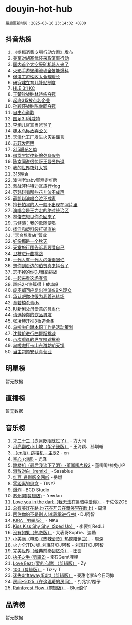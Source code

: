 # douyin-hot-hub

`最后更新时间：2025-03-16 23:14:02 +0800`

## 抖音热榜

1. [《提振消费专项行动方案》发布](https://www.douyin.com/search/%E3%80%8A%E6%8F%90%E6%8C%AF%E6%B6%88%E8%B4%B9%E4%B8%93%E9%A1%B9%E8%A1%8C%E5%8A%A8%E6%96%B9%E6%A1%88%E3%80%8B%E5%8F%91%E5%B8%83)
1. [美军对胡塞武装采取军事行动](https://www.douyin.com/search/%E7%BE%8E%E5%86%9B%E5%AF%B9%E8%83%A1%E5%A1%9E%E6%AD%A6%E8%A3%85%E9%87%87%E5%8F%96%E5%86%9B%E4%BA%8B%E8%A1%8C%E5%8A%A8)
1. [国内首个太空采矿机器人来了](https://www.douyin.com/search/%E5%9B%BD%E5%86%85%E9%A6%96%E4%B8%AA%E5%A4%AA%E7%A9%BA%E9%87%87%E7%9F%BF%E6%9C%BA%E5%99%A8%E4%BA%BA%E6%9D%A5%E4%BA%86)
1. [火影手游蝎绯流琥全技能爆料](https://www.douyin.com/search/%E7%81%AB%E5%BD%B1%E6%89%8B%E6%B8%B8%E8%9D%8E%E7%BB%AF%E6%B5%81%E7%90%A5%E5%85%A8%E6%8A%80%E8%83%BD%E7%88%86%E6%96%99)
1. [促进工资性收入合理增长](https://www.douyin.com/search/%E4%BF%83%E8%BF%9B%E5%B7%A5%E8%B5%84%E6%80%A7%E6%94%B6%E5%85%A5%E5%90%88%E7%90%86%E5%A2%9E%E9%95%BF)
1. [研究建立育儿补贴制度](https://www.douyin.com/search/%E7%A0%94%E7%A9%B6%E5%BB%BA%E7%AB%8B%E8%82%B2%E5%84%BF%E8%A1%A5%E8%B4%B4%E5%88%B6%E5%BA%A6)
1. [HLE 3:1 KC](https://www.douyin.com/search/HLE%203%3A1%20KC)
1. [王楚钦战胜林诗栋夺冠](https://www.douyin.com/search/%E7%8E%8B%E6%A5%9A%E9%92%A6%E6%88%98%E8%83%9C%E6%9E%97%E8%AF%97%E6%A0%8B%E5%A4%BA%E5%86%A0)
1. [起底315被点名企业](https://www.douyin.com/search/%E8%B5%B7%E5%BA%95315%E8%A2%AB%E7%82%B9%E5%90%8D%E4%BC%81%E4%B8%9A)
1. [孙颖莎战胜陈幸同夺冠](https://www.douyin.com/search/%E5%AD%99%E9%A2%96%E8%8E%8E%E6%88%98%E8%83%9C%E9%99%88%E5%B9%B8%E5%90%8C%E5%A4%BA%E5%86%A0)
1. [自由点道歉](https://www.douyin.com/search/%E8%87%AA%E7%94%B1%E7%82%B9%E9%81%93%E6%AD%89)
1. [国足3:1科威特](https://www.douyin.com/search/%E5%9B%BD%E8%B6%B33%3A1%E7%A7%91%E5%A8%81%E7%89%B9)
1. [李炮儿官宣当爸爸了](https://www.douyin.com/search/%E6%9D%8E%E7%82%AE%E5%84%BF%E5%AE%98%E5%AE%A3%E5%BD%93%E7%88%B8%E7%88%B8%E4%BA%86)
1. [啄木鸟称放弃公关](https://www.douyin.com/search/%E5%95%84%E6%9C%A8%E9%B8%9F%E7%A7%B0%E6%94%BE%E5%BC%83%E5%85%AC%E5%85%B3)
1. [天津化工厂发生火灾系谣言](https://www.douyin.com/search/%E5%A4%A9%E6%B4%A5%E5%8C%96%E5%B7%A5%E5%8E%82%E5%8F%91%E7%94%9F%E7%81%AB%E7%81%BE%E7%B3%BB%E8%B0%A3%E8%A8%80)
1. [苏菲发声明](https://www.douyin.com/search/%E8%8B%8F%E8%8F%B2%E5%8F%91%E5%A3%B0%E6%98%8E)
1. [315曝光名单](https://www.douyin.com/search/315%E6%9B%9D%E5%85%89%E5%90%8D%E5%8D%95)
1. [借贷宝暂停新增欠条服务](https://www.douyin.com/search/%E5%80%9F%E8%B4%B7%E5%AE%9D%E6%9A%82%E5%81%9C%E6%96%B0%E5%A2%9E%E6%AC%A0%E6%9D%A1%E6%9C%8D%E5%8A%A1)
1. [陈幸同说很惊讶王曼昱伤退](https://www.douyin.com/search/%E9%99%88%E5%B9%B8%E5%90%8C%E8%AF%B4%E5%BE%88%E6%83%8A%E8%AE%B6%E7%8E%8B%E6%9B%BC%E6%98%B1%E4%BC%A4%E9%80%80)
1. [我的世界夜灯大赏](https://www.douyin.com/search/%E6%88%91%E7%9A%84%E4%B8%96%E7%95%8C%E5%A4%9C%E7%81%AF%E5%A4%A7%E8%B5%8F)
1. [315晚会](https://www.douyin.com/search/315%E6%99%9A%E4%BC%9A)
1. [澳洲老baby蛋糕走红后](https://www.douyin.com/search/%E6%BE%B3%E6%B4%B2%E8%80%81baby%E8%9B%8B%E7%B3%95%E8%B5%B0%E7%BA%A2%E5%90%8E)
1. [蓝战非科特迪瓦旅行vlog](https://www.douyin.com/search/%E8%93%9D%E6%88%98%E9%9D%9E%E7%A7%91%E7%89%B9%E8%BF%AA%E7%93%A6%E6%97%85%E8%A1%8Cvlog)
1. [范玮琪唱那些花儿泣不成声](https://www.douyin.com/search/%E8%8C%83%E7%8E%AE%E7%90%AA%E5%94%B1%E9%82%A3%E4%BA%9B%E8%8A%B1%E5%84%BF%E6%B3%A3%E4%B8%8D%E6%88%90%E5%A3%B0)
1. [薛凯琪演唱会泣不成声](https://www.douyin.com/search/%E8%96%9B%E5%87%AF%E7%90%AA%E6%BC%94%E5%94%B1%E4%BC%9A%E6%B3%A3%E4%B8%8D%E6%88%90%E5%A3%B0)
1. [擅长拍照的人一般不出现在照片里](https://www.douyin.com/search/%E6%93%85%E9%95%BF%E6%8B%8D%E7%85%A7%E7%9A%84%E4%BA%BA%E4%B8%80%E8%88%AC%E4%B8%8D%E5%87%BA%E7%8E%B0%E5%9C%A8%E7%85%A7%E7%89%87%E9%87%8C)
1. [演唱会是王力宏的绝对统治区](https://www.douyin.com/search/%E6%BC%94%E5%94%B1%E4%BC%9A%E6%98%AF%E7%8E%8B%E5%8A%9B%E5%AE%8F%E7%9A%84%E7%BB%9D%E5%AF%B9%E7%BB%9F%E6%B2%BB%E5%8C%BA)
1. [林俊杰想见你杀回来了](https://www.douyin.com/search/%E6%9E%97%E4%BF%8A%E6%9D%B0%E6%83%B3%E8%A7%81%E4%BD%A0%E6%9D%80%E5%9B%9E%E6%9D%A5%E4%BA%86)
1. [马健涛：我的歌随便唱](https://www.douyin.com/search/%E9%A9%AC%E5%81%A5%E6%B6%9B%EF%BC%9A%E6%88%91%E7%9A%84%E6%AD%8C%E9%9A%8F%E4%BE%BF%E5%94%B1)
1. [杨洋和塑料袋打架直拍](https://www.douyin.com/search/%E6%9D%A8%E6%B4%8B%E5%92%8C%E5%A1%91%E6%96%99%E8%A2%8B%E6%89%93%E6%9E%B6%E7%9B%B4%E6%8B%8D)
1. [“天宫理发店”营业](https://www.douyin.com/search/%E2%80%9C%E5%A4%A9%E5%AE%AB%E7%90%86%E5%8F%91%E5%BA%97%E2%80%9D%E8%90%A5%E4%B8%9A)
1. [好像那是一个秋天](https://www.douyin.com/search/%E5%A5%BD%E5%83%8F%E9%82%A3%E6%98%AF%E4%B8%80%E4%B8%AA%E7%A7%8B%E5%A4%A9)
1. [天堂旅行团告诉我要爱自己](https://www.douyin.com/search/%E5%A4%A9%E5%A0%82%E6%97%85%E8%A1%8C%E5%9B%A2%E5%91%8A%E8%AF%89%E6%88%91%E8%A6%81%E7%88%B1%E8%87%AA%E5%B7%B1)
1. [卫枝进行曲挑战](https://www.douyin.com/search/%E5%8D%AB%E6%9E%9D%E8%BF%9B%E8%A1%8C%E6%9B%B2%E6%8C%91%E6%88%98)
1. [一代人有一代人的漫画回忆](https://www.douyin.com/search/%E4%B8%80%E4%BB%A3%E4%BA%BA%E6%9C%89%E4%B8%80%E4%BB%A3%E4%BA%BA%E7%9A%84%E6%BC%AB%E7%94%BB%E5%9B%9E%E5%BF%86)
1. [想你到没边的伯贤真来抖音了](https://www.douyin.com/search/%E6%83%B3%E4%BD%A0%E5%88%B0%E6%B2%A1%E8%BE%B9%E7%9A%84%E4%BC%AF%E8%B4%A4%E7%9C%9F%E6%9D%A5%E6%8A%96%E9%9F%B3%E4%BA%86)
1. [忘不掉的你DJ舞蹈挑战](https://www.douyin.com/search/%E5%BF%98%E4%B8%8D%E6%8E%89%E7%9A%84%E4%BD%A0DJ%E8%88%9E%E8%B9%88%E6%8C%91%E6%88%98)
1. [一起来看这场春雪](https://www.douyin.com/search/%E4%B8%80%E8%B5%B7%E6%9D%A5%E7%9C%8B%E8%BF%99%E5%9C%BA%E6%98%A5%E9%9B%AA)
1. [哪吒2出海算得上成功吗](https://www.douyin.com/search/%E5%93%AA%E5%90%922%E5%87%BA%E6%B5%B7%E7%AE%97%E5%BE%97%E4%B8%8A%E6%88%90%E5%8A%9F%E5%90%97)
1. [庞麦郎回应复出巡演仅9名观众](https://www.douyin.com/search/%E5%BA%9E%E9%BA%A6%E9%83%8E%E5%9B%9E%E5%BA%94%E5%A4%8D%E5%87%BA%E5%B7%A1%E6%BC%94%E4%BB%859%E5%90%8D%E8%A7%82%E4%BC%97)
1. [承认吧你也很为我着迷转场](https://www.douyin.com/search/%E6%89%BF%E8%AE%A4%E5%90%A7%E4%BD%A0%E4%B9%9F%E5%BE%88%E4%B8%BA%E6%88%91%E7%9D%80%E8%BF%B7%E8%BD%AC%E5%9C%BA)
1. [章若楠杀青dv](https://www.douyin.com/search/%E7%AB%A0%E8%8B%A5%E6%A5%A0%E6%9D%80%E9%9D%92dv)
1. [IU新剧父母爱意的具象化](https://www.douyin.com/search/IU%E6%96%B0%E5%89%A7%E7%88%B6%E6%AF%8D%E7%88%B1%E6%84%8F%E7%9A%84%E5%85%B7%E8%B1%A1%E5%8C%96)
1. [请选择你的饮品男友](https://www.douyin.com/search/%E8%AF%B7%E9%80%89%E6%8B%A9%E4%BD%A0%E7%9A%84%E9%A5%AE%E5%93%81%E7%94%B7%E5%8F%8B)
1. [张凌赫开推3妆造合集](https://www.douyin.com/search/%E5%BC%A0%E5%87%8C%E8%B5%AB%E5%BC%80%E6%8E%A83%E5%A6%86%E9%80%A0%E5%90%88%E9%9B%86)
1. [乌啦啦自曝本职工作是活动策划](https://www.douyin.com/search/%E4%B9%8C%E5%95%A6%E5%95%A6%E8%87%AA%E6%9B%9D%E6%9C%AC%E8%81%8C%E5%B7%A5%E4%BD%9C%E6%98%AF%E6%B4%BB%E5%8A%A8%E7%AD%96%E5%88%92)
1. [沈载伦进行曲舞蹈挑战](https://www.douyin.com/search/%E6%B2%88%E8%BD%BD%E4%BC%A6%E8%BF%9B%E8%A1%8C%E6%9B%B2%E8%88%9E%E8%B9%88%E6%8C%91%E6%88%98)
1. [再次重逢的世界唱跳挑战](https://www.douyin.com/search/%E5%86%8D%E6%AC%A1%E9%87%8D%E9%80%A2%E7%9A%84%E4%B8%96%E7%95%8C%E5%94%B1%E8%B7%B3%E6%8C%91%E6%88%98)
1. [乌啦啦打卡山东潍坊朝天锅](https://www.douyin.com/search/%E4%B9%8C%E5%95%A6%E5%95%A6%E6%89%93%E5%8D%A1%E5%B1%B1%E4%B8%9C%E6%BD%8D%E5%9D%8A%E6%9C%9D%E5%A4%A9%E9%94%85)
1. [当主包颜安认真营业](https://www.douyin.com/search/%E5%BD%93%E4%B8%BB%E5%8C%85%E9%A2%9C%E5%AE%89%E8%AE%A4%E7%9C%9F%E8%90%A5%E4%B8%9A)

## 明星榜

暂无数据

## 直播榜

暂无数据

## 音乐榜

1. [才二十三（岁月眨眼就过了）](https://sf3-cdn-tos.douyinstatic.com/obj/tos-cn-ve-2774/oYAvkTrUXEBMWYUbL3nl8i01MJ5skiIZASC2H) - 方大同
1. [月亮翻过小山坡（架子鼓版）](https://sf3-cdn-tos.douyinstatic.com/obj/tos-cn-ve-2774/oMNeN2LYSVP6MMtoAQFGfeQDeftQqYPEErIl8Y) - 王海颖、孙圳翰
1. [（en版）跳楼机 - 主歌2](https://sf3-cdn-tos.douyinstatic.com/obj/tos-cn-ve-2774/oklN6GvgQ2L8DpPeaAGf1gPeyKzjXFwHIwoCZv) - en
1. [空心 (dj版)](https://sf3-cdn-tos.douyinstatic.com/obj/tos-cn-ve-2774/oAxarTOePLe0FCguULVVzdA4CIQCeD7GYniEyO) - 光泽
1. [跳楼机（最后我流下了泪）-董唧唧片段2](https://sf3-cdn-tos.douyinstatic.com/obj/tos-cn-ve-2774/okQeFPBaYCgX7AzhhRYFbFEDeBDI3iJ5Tfy77g) - 董唧唧/神兔小P
1. [消散对白（remix）](https://sf3-cdn-tos.douyinstatic.com/obj/tos-cn-ve-2774/oc7D3CPxDaPMrCCMAjgKz8QAWaFzeAg1eMfPIg) - Sasablue
1. [红豆_岳燃版全网听](https://sf3-cdn-tos.douyinstatic.com/obj/tos-cn-ve-2774/oYIn9Yu3ZcHt0YUd3iSAAF46W2phivrIBF6iM) - 岳燃
1. [零距离的思念](https://sf3-cdn-tos.douyinstatic.com/obj/tos-cn-ve-2774/oYFeRLgJFAUz8GFeY6jDTjtBf2IajPtgAgCGQo) - TINY7
1. [爆炸](https://sf3-cdn-tos.douyinstatic.com/obj/tos-cn-ve-2774/305dc842daa44f0a8641a1005d02d6a7) - BCD Studio
1. [苏州河(剪辑版)](https://sf3-cdn-tos.douyinstatic.com/obj/tos-cn-ve-2774/owtOP9IgQSCFTEAAz9Zf23fF5BDKBByMqIHlpc) - freedan
1. [Love you in the dark（我无法在黑暗中爱你）](https://sf5-hl-cdn-tos.douyinstatic.com/obj/tos-cn-ve-2774/oMvjwIiZQri56ZGBx2WIIAZPQ1CLB8giEMwAi) - 于佐依ZOE
1. [总有美好在路上(花在开云在飘笑容在脸上)](https://sf6-cdn-tos.douyinstatic.com/obj/tos-cn-ve-2774/oU5u7NwtfBIvaNhoQBszOvAlRiAoiWAVVyBMq4) - 周深
1. [困住你的不是别人(李羲承进行曲)](https://sf3-cdn-tos.douyinstatic.com/obj/tos-cn-ve-2774/okWrrVL1iQGZbfHVeCPAe7IaerYfM2jEQi5mNI) - DJ阿智
1. [KIRA（剪辑版）](https://sf3-cdn-tos.douyinstatic.com/obj/tos-cn-ve-2774/o0Bq3TvdHqOfzihWrHyABMociuMA3Inwsbx9Wi) - NIKS
1. [Kiss Kiss Shy Shy（Sped Up）](https://sf6-cdn-tos.douyinstatic.com/obj/tos-cn-ve-2774/oYpXDAeGgQK0zfPaji7iKUixpCXFGILeLGmvYA) - 李要红RedLi
1. [没有如果（热恋版）](https://sf3-cdn-tos.douyinstatic.com/obj/tos-cn-ve-2774/o4iETqbxIThtCXlBeV0DfAhZsbCFGhagYupnMx) - 大表哥Sophie、迦勒
1. [小美满（电影《热辣滚烫》热辣陪伴曲）](https://sf5-hl-cdn-tos.douyinstatic.com/obj/tos-cn-ve-2774/o0GAn2lSgfZIDUgtevCGDQYnFg4CwnrBaxbTZL) - 周深
1. [火力全开DJ版_刘珉轩/DJ阿智](https://sf3-cdn-tos.douyinstatic.com/obj/tos-cn-ve-2774/oYvOMMeIHAfueP8AsYK3MPV4beQrLWrZGXV3vf) - 刘珉轩/DJ阿智
1. [完美世界（经典前奏回忆杀）](https://sf3-cdn-tos.douyinstatic.com/obj/tos-cn-ve-2774/oQdfraAf8KQgBAzqKMmdZBFWwQGAW1Cjf4mYHf) - 田园
1. [执子之手 (剪辑2)](https://sf3-cdn-tos.douyinstatic.com/obj/tos-cn-ve-2774/oUoZLQjCc31XzqsBnBQUNgeKtYPBcgbFDwtfcu) - 宝石Gem\哩哩
1. [Love Beat  (爱的心跳）（剪辑版）](https://sf3-cdn-tos.douyinstatic.com/obj/tos-cn-ve-2774/oUlARwvEINIisZ9nCnKMZiYFGfCCYLtDADDBge) - Zy
1. [100（剪辑版）](https://sf3-cdn-tos.douyinstatic.com/obj/tos-cn-ve-2774/oMYwtGyenWApgFhmBjFEgLDatpCZXz7MIGfBCs) - Tizzy T
1. [迷失driftaway(Edit)（剪辑版）](https://sf3-cdn-tos.douyinstatic.com/obj/tos-cn-ve-2774/ogaa1xGNeFO6FCaMgO8PzzAceEI4fBLDMi15H3) - 喪甜老爹&今日网抑
1. [房间•2025（在这温暖的房间）](https://sf3-cdn-tos.douyinstatic.com/obj/tos-cn-ve-2774/oMzJcnT8BgIetASeBfwfEeBQVNfACiCifhfZP7g) - 刘兆宇/覆予
1. [Rainforest Flow（剪辑版）](https://sf5-hl-cdn-tos.douyinstatic.com/obj/tos-cn-ve-2774/o82ZpjE8IjV4PcDft5nvUtgQDfCyFAMO7BbniY) - Blue浪仔

## 品牌榜

暂无数据
